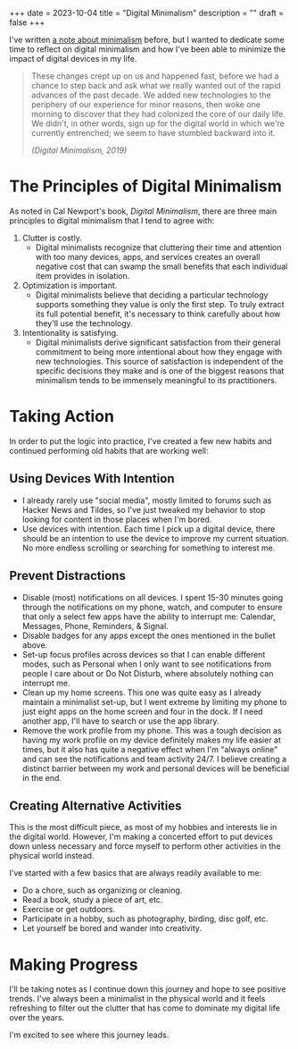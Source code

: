 +++
date = 2023-10-04
title = "Digital Minimalism"
description = ""
draft = false
+++

I've written [a note about minimalism](file:///wiki/#digital-garden) before, but
I wanted to dedicate some time to reflect on digital minimalism and how I've
been able to minimize the impact of digital devices in my life.

> These changes crept up on us and happened fast, before we had a chance to step
> back and ask what we really wanted out of the rapid advances of the past
> decade. We added new technologies to the periphery of our experience for minor
> reasons, then woke one morning to discover that they had colonized the core of
> our daily life. We didn't, in other words, sign up for the digital world in
> which we're currently entrenched; we seem to have stumbled backward into it.
>
> _(Digital Minimalism, 2019)_

# The Principles of Digital Minimalism

As noted in Cal Newport's book, _Digital Minimalism_, there are three main
principles to digital minimalism that I tend to agree with:

1.  Clutter is costly.
    -   Digital minimalists recognize that cluttering their time and attention
        with too many devices, apps, and services creates an overall negative
        cost that can swamp the small benefits that each individual item
        provides in isolation.
2.  Optimization is important.
    -   Digital minimalists believe that deciding a particular technology
        supports something they value is only the first step. To truly extract
        its full potential benefit, it's necessary to think carefully about how
        they'll use the technology.
3.  Intentionality is satisfying.
    -   Digital minimalists derive significant satisfaction from their general
        commitment to being more intentional about how they engage with new
        technologies. This source of satisfaction is independent of the specific
        decisions they make and is one of the biggest reasons that minimalism
        tends to be immensely meaningful to its practitioners.

# Taking Action

In order to put the logic into practice, I've created a few new habits and
continued performing old habits that are working well:

## Using Devices With Intention

-   I already rarely use "social media", mostly limited to forums such as Hacker
    News and Tildes, so I've just tweaked my behavior to stop looking for
    content in those places when I'm bored.
-   Use devices with intention. Each time I pick up a digital device, there
    should be an intention to use the device to improve my current situation. No
    more endless scrolling or searching for something to interest me.

## Prevent Distractions

-   Disable (most) notifications on all devices. I spent 15-30 minutes going
    through the notifications on my phone, watch, and computer to ensure that
    only a select few apps have the ability to interrupt me: Calendar, Messages,
    Phone, Reminders, & Signal.
-   Disable badges for any apps except the ones mentioned in the bullet above.
-   Set-up focus profiles across devices so that I can enable different modes,
    such as Personal when I only want to see notifications from people I care
    about or Do Not Disturb, where absolutely nothing can interrupt me.
-   Clean up my home screens. This one was quite easy as I already maintain a
    minimalist set-up, but I went extreme by limiting my phone to just eight
    apps on the home screen and four in the dock. If I need another app, I'll
    have to search or use the app library.
-   Remove the work profile from my phone. This was a tough decision as having
    my work profile on my device definitely makes my life easier at times, but
    it also has quite a negative effect when I'm "always online" and can see the
    notifications and team activity 24/7. I believe creating a distinct barrier
    between my work and personal devices will be beneficial in the end.

## Creating Alternative Activities

This is the most difficult piece, as most of my hobbies and interests lie in the
digital world. However, I'm making a concerted effort to put devices down unless
necessary and force myself to perform other activities in the physical world
instead.

I've started with a few basics that are always readily available to me:

-   Do a chore, such as organizing or cleaning.
-   Read a book, study a piece of art, etc.
-   Exercise or get outdoors.
-   Participate in a hobby, such as photography, birding, disc golf, etc.
-   Let yourself be bored and wander into creativity.

# Making Progress

I'll be taking notes as I continue down this journey and hope to see positive
trends. I've always been a minimalist in the physical world and it feels
refreshing to filter out the clutter that has come to dominate my digital life
over the years.

I'm excited to see where this journey leads.
